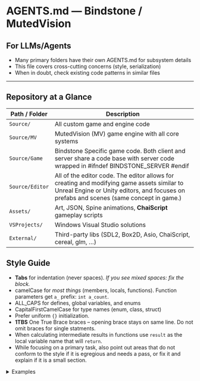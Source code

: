 # AGENTS.md — Bindstone / MutedVision

## For LLMs/Agents
- Many primary folders have their own AGENTS.md for subsystem details
- This file covers cross-cutting concerns (style, serialization)
- When in doubt, check existing code patterns in similar files

---

## Repository at a Glance

| Path / Folder   | Description |
|-----------------|-------------|
| `Source/`       | All custom game and engine code
| `Source/MV`     | MutedVision (MV) game engine with all core systems
| `Source/Game`   | Bindstone Specific game code. Both client and server share a code base with server code wrapped in #ifndef BINDSTONE_SERVER #endif
| `Source/Editor` | All of the editor code. The editor allows for creating and modifying game assets similar to Unreal Engine or Unity editors, and focuses on prefabs and scenes (same concept in game.)
| `Assets/`       | Art, JSON, Spine animations, **ChaiScript** gameplay scripts |
| `VSProjects/`   | Windows Visual Studio solutions |
| `External/`     | Third-party libs (SDL2, Box2D, Asio, ChaiScript, cereal, glm, …) | Safe to ignore these unless referencing, do not make changes in this folder.

## Style Guide
* **Tabs** for indentation (never spaces). *If you see mixed spaces: fix the block.*
* camelCase for *most things* (members, locals, functions). Function parameters get `a_` prefix: `int a_count`.
* ALL_CAPS for defines, global variables, and enums
* CapitalFirstCamelCase for type names (enum, class, struct)
* Prefer uniform `{}` initialization.
* **1TBS** One True Brace braces – opening brace stays on same line. Do not omit braces for single statments.
* When calculating intermediate results in functions use `result` as the local variable name that will `return`.
* While focusing on a primary task, also point out areas that do not conform to the style if it is egregious and needs a pass, or fix it and explain if it is a small section.

<details>
<summary>Examples</summary>

- Basic function and if/else:
```
bool is_negative(int a_x) {
    if (a_x < 0) {
        return true;
    } else {
        return false;
    }
}
```
- Switch statement example:
```
std::string getDifficultyString(int a_difficulty) {
	std::string result; //When calculating intermediate results for later return in a function, use the variable "result"
	switch(difficulty){
		case 0:
			result = "EASY";
		break;
		case 1:
			result = "MEDIUM";
		break;
		case 2:
			result = "HARD";
		break;
		default:
			return "ERROR";
	}
	return result;
}
```
- Large variable initialization example:
```
std::string getDifficultyString2(int a_difficulty) {
	static std::map<int, std::string> difficulties { //end of line brace, then indent.
		{0, "EASY"},
		{1, "MEDIUM"},
		{2, "HARD"}
	};

	if (auto it = difficulties.find(level); it != difficulties.end()) { //Do feel free to use scoped assignments when it makes things like this easier.
		return it->second;
	}
	return "ERROR";
}
```
- For a trivial type with braces which can easily go on one line, that's okay to do something like std::vector sequence {0, 1, 2, 5, 7, 12};
- Example accessor on one line: int getValue() const {return value;}
- Example lambda formats:
```
void Function() {
	callAnotherFunctionWithCallback([](){std::cout << "this is fine to keep the call on a single line";});
}

void Function2() {
	auto inlineLambda = []() {
		std::cout << "Here let's just have it on more than one line if it looks more like a basic control block.";
	};
}

void Function3(){
	callAnotherFunctionWithComplexCallback([]() {
		//Here we imagine multiple complex lines.
		//The logic should look sort of like callAnotherFunctionWithComplexCallback is an "if" statement or control block.
		//Because we view it as a kind of "control block" we should match our other control block spacing.
	});
}
```
- Example of basic class:
```
class Cat {
public:
	Cat(std::string name, std::function<void ()> a_onMeow = {}) : //: on this line
		name(std::move(a_name)),    //member initializers set up like so (and indented)
		onMeow(std::move(onMeow)) {	//note the bracket on this line, then an empty space to separate the body of the function.

		std::cout << "Cat was constructed";
	}

private:
	int age {0}; // prefer inline defaults when appropriate like this when useful. It's okay to omit if the class is unlikely to have more constructors added, and already initializes the variable in all constructors.
	std::string name; // no reasonable default needed, just "" so no default value.
	std::function<void ()> onMeow;
};
```
- Header files should end with a new line. Generally speaking all files should.
- We use the C++11 library cereal to serialize times, we typically want to include a version and use the versioned save/load, but can just use the versioned serialize if we aren't using properties in that class.

## Serialization & Property System

Bindstone uses a reflection-lite/data-driven layer on top of [cereal](https://uscilab.github.io/cereal/).

### Quick Reference
```cpp
// In class declaration (inheriting from Component/Drawable/etc):
MV_PROPERTY(type, name, default_value)              // Auto-serialized member
MV_OBSERVABLE_PROPERTY(type, name, default_value)   // + change notifications  
MV_DELETED_PROPERTY(type, name)                     // Consumes old data

// Access like normal members:
myComponent->position = Point<>(10, 20);
float opacity = myComponent->opacity;
```

### Core Concepts
- **`Property<T>`** - Wraps values, auto-registers with parent, handles serialization (`MV/Utility/properties.hpp`)
- **`PropertyRegistry`** - Container in each serializable class storing property pointers
- **`ObservableProperty<T>`** - Property variant that emits change notifications
- **`DeletedProperty<T>`** - Placeholder for removed fields to maintain compatibility

### Standard Serialization Pattern

Every serializable class should follow this pattern (see Drawable.cpp for reference):

```cpp
// In header file
class MyDrawable : public Drawable {
    // ... your properties ...
};

// In cpp file - ALWAYS include these for polymorphic types
CEREAL_REGISTER_TYPE(MV::Scene::MyDrawable);
CEREAL_CLASS_VERSION(MV::Scene::MyDrawable, 0);  // Start at 0, increment when structure changes
CEREAL_REGISTER_DYNAMIC_INIT(mv_scene_mydrawable);

// In class implementation
template <class Archive>
void save(Archive& archive, std::uint32_t const /*version*/) const {
    // Configure any conditional serialization here - optional and unlikely to be common
    points.serializeEnabled(serializePoints());  // Example from Drawable
    
    // Save base class AFTER configuration
    archive(cereal::make_nvp("Drawable", cereal::base_class<Drawable>(this)));
    // Properties auto-save through base class chain
}

template <class Archive>
void load(Archive& archive, std::uint32_t const version) {
    // Handle version migration
    if (version == 0) {
        // Version 0 format
        points.serializeEnabled(serializePoints());
    }
    // Add more versions as needed
    
    // Load base class
    archive(cereal::make_nvp("Drawable", cereal::base_class<Drawable>(this)));
}

// Required for cereal construction
template <class Archive>
static void load_and_construct(Archive& archive, cereal::construct<MyDrawable>& construct, 
                               std::uint32_t const version) {
    construct(std::shared_ptr<Node>());  // Construct with null owner
    construct->load(archive, version);   // Load data
    construct->initialize();             // Post-load init
}
```

### Version Migration Examples

```cpp
// When properties need different handling per version
template <class Archive>
void load(Archive& archive, std::uint32_t const version) {
    if (version == 0) {
        // Original format - manual key order for pre-property system
        properties.load(archive, {"shouldDraw", "texture", "position"});
    }
    else if (version == 1) {
        // Added new field
        properties.load(archive, {"shouldDraw", "texture", "position", "rotation"});
    }
    else if (version == 2) {
        // Renamed field
        properties.load(archive, {}, {{"texture", "textures"}});  // rename map
    }
    else {
        // Current version - properties handle themselves
        points.serializeEnabled(serializePoints());
    }
    
    archive(cereal::make_nvp("Component", cereal::base_class<Component>(this)));
}
```

### Common Patterns

#### 1. Declaring Properties
```cpp
class MyComponent : public Component {
    MV_PROPERTY(std::string, name, "");
    MV_PROPERTY(Point<>, position, {});
    MV_OBSERVABLE_PROPERTY(float, opacity, 1.0f);
    
    // Optional custom clone behavior via lambda (4th parameter)
    MV_PROPERTY(std::vector<Item>, items, {}, 
        [](auto& src, auto& dst) {
            dst->clear();
            for (auto& item : src) dst->push_back(item.clone());
        });
};
```

#### 2. Observable Property Callbacks
```cpp
myComponent->opacity.onChanged.connect([](const float& newVal, const float& oldVal, bool fromLoad) {
    if (!fromLoad) {  // Only react to runtime changes
        std::cout << "Opacity changed from " << oldVal << " to " << newVal;
    }
});
```

### Key Rules
- **Always** include save/load/load_and_construct in classes derived from any class that is set up with a PropertyRegistry.
- **Always** only have one PropertyRegistry per class heirarchy in the base serializable level of that heirarchy.
- **Always** register polymorphic types (concrete/non-derivable types are excluded) with cereal (CEREAL_REGISTER_TYPE, etc.)
- **Always** start version at 0, increment for structural changes. If you migrate from a version without properties to one with properties, incrementing is needed. If you simply add new properties, you do not.
- Properties serialize by key name, not declaration order
- Call `properties.save(ar)`/`properties.load(ar)` only in the base class that owns the registry
- Use `cereal::base_class<ParentClass>(this)` to chain serialization
- Properties have many convenience pass-throughs: `sprite->name = "Bob"` `sprite->points[0]` (operator[] and operator() pass through), `sprite->ourAnchors->size()` (operator -> can access member functions and variables of its underlying class. If the underlying class is something like a shared_ptr then operator-> will call the underlying shared_ptr's object rather than requiring a second level of de-reference.)

### Common Mistakes to Avoid
- Don't create multiple PropertyRegistries in a class hierarchy
- Don't forget CEREAL_REGISTER_TYPE for polymorphic types
- Don't call properties.save/load in derived classes (only base) unless dealing with versioned migration (see Drawable::load for a complex example.)

### When to Increment Cereal Class Version
- YES: Converting from manual serialization to properties
- YES: Changing fundamental structure
- NO: Adding new MV_PROPERTY fields
- NO: Adding new methods